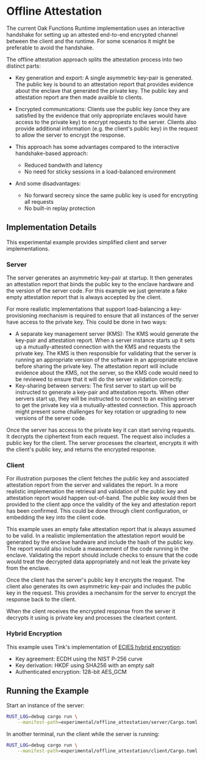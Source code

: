 # Offline Attestation

The current Oak Functions Runtime implementation uses an interactive handshake
for setting up an attested end-to-end encrypted channel between the client and
the runtime. For some scenarios it might be preferable to avoid the handshake.

The offline attestation approach splits the attestation process into two
distinct parts:

- Key generation and export: A single asymmetric key-pair is generated. The
  public key is bound to an attestation report that provides evidence about the
  enclave that generated the private key. The public key and attestation report
  are then made availble to clients.
- Encrypted communications: Clients use the public key (once they are satisfied
  by the evidence that only appropriate enclaves would have access to the
  private key) to encrypt requests to the server. Clients also provide
  additional information (e.g. the client's public key) in the request to allow
  the server to encrypt the response.

- This approach has some advantages compared to the interactive handshake-based
  approach:
  - Reduced bandwith and latency
  - No need for sticky sessions in a load-balanced environment
- And some disadvantages:
  - No forward secrecy since the same public key is used for encrypting all
    requests
  - No built-in replay protection

## Implementation Details

This experimental example provides simplified client and server implementations.

### Server

The server generates an asymmetric key-pair at startup. It then generates an
attestation report that binds the public key to the enclave hardware and the
version of the server code. For this example we just generate a fake empty
attestation report that is always accepted by the client.

For more realistic implementations that support load-balancing a
key-provisioning mechanism is required to ensure that all instances of the
server have access to the private key. This could be done in two ways:

- A separate key management server (KMS): The KMS would generate the key-pair
  and attestation report. When a server instance starts up it sets up a
  mutually-attested connection with the KMS and requests the private key. The
  KMS is then responsible for validating that the server is running an
  appropriate version of the software in an appropriate enclave before sharing
  the private key. The attestation report will include evidence about the KMS,
  not the server, so the KMS code would need to be reviewed to ensure that it
  will do the server validation correctly.
- Key-sharing between servers: The first server to start up will be instructed
  to generate a key-pair and attestation reports. When other servers start up,
  they will be instructed to connect to an existing server to get the private
  key via a mutually-attested connection. This approach might present some
  challenges for key rotation or upgrading to new versions of the server code.

Once the server has access to the private key it can start serving requests. It
decrypts the ciphertext from each request. The request also includes a public
key for the client. The server processes the cleartext, encrypts it with the
client's public key, and returns the encrypted response.

### Client

For illustration purposes the client fetches the public key and associated
attestation report from the server and validates the report. In a more realistic
implemenation the retrieval and validation of the public key and attestation
report would happen out-of-band. The public key would then be provided to the
client app once the validity of the key and attestation report has been
confirmed. This could be done through client configuration, or embedding the key
into the client code.

This example uses an empty fake attestation report that is always assumed to be
valid. In a realistic implementation the attestation report would be generated
by the enclave hardware and include the hash of the public key. The report would
also include a measurement of the code running in the enclave. Validating the
report should include checks to ensure that the code would treat the decrypted
data appropriately and not leak the private key from the enclave.

Once the client has the server's public key it encrypts the request. The client
also generates its own asymmetric key-pair and includes the public key in the
request. This provides a mechansim for the server to encrypt the response back
to the client.

When the client receives the encrypted response from the server it decrypts it
using is private key and processes the cleartext content.

### Hybrid Encryption

This example uses Tink's implementation of
[ECIES hybrid encryption](https://github.com/project-oak/tink-rust/tree/main/hybrid):

- Key agreement: ECDH using the NIST P-256 curve
- Key derivation: HKDF using SHA256 with an empty salt
- Authenticated encryption: 128-bit AES_GCM

## Running the Example

Start an instance of the server:

```bash
RUST_LOG=debug cargo run \
    --manifest-path=experimental/offline_attestation/server/Cargo.toml
```

In another terminal, run the client while the server is running:

```bash
RUST_LOG=debug cargo run \
    --manifest-path=experimental/offline_attestation/client/Cargo.toml
```
